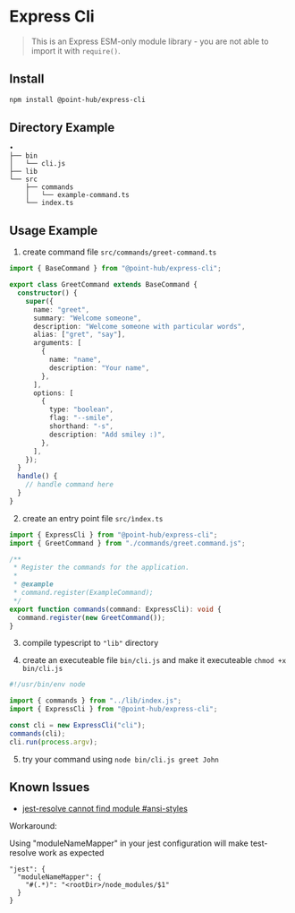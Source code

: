 # Express Cli

> This is an Express ESM-only module library - you are not able to import it with `require()`.

## Install

```bash
npm install @point-hub/express-cli
```

## Directory Example

```
•
├── bin
│   └── cli.js
├── lib
└── src
    ├── commands
    │   └── example-command.ts
    └── index.ts
```

## Usage Example

1. create command file `src/commands/greet-command.ts`

```ts
import { BaseCommand } from "@point-hub/express-cli";

export class GreetCommand extends BaseCommand {
  constructor() {
    super({
      name: "greet",
      summary: "Welcome someone",
      description: "Welcome someone with particular words",
      alias: ["gret", "say"],
      arguments: [
        {
          name: "name",
          description: "Your name",
        },
      ],
      options: [
        {
          type: "boolean",
          flag: "--smile",
          shorthand: "-s",
          description: "Add smiley :)",
        },
      ],
    });
  }
  handle() {
    // handle command here
  }
}

```

2. create an entry point file `src/ìndex.ts`

```ts
import { ExpressCli } from "@point-hub/express-cli";
import { GreetCommand } from "./commands/greet.command.js";

/**
 * Register the commands for the application.
 *
 * @example
 * command.register(ExampleCommand);
 */
export function commands(command: ExpressCli): void {
  command.register(new GreetCommand());
}
```

3. compile typescript to `"lib"` directory

4. create an executeable file `bin/cli.js` and make it executeable `chmod +x bin/cli.js`

```js
#!/usr/bin/env node

import { commands } from "../lib/index.js";
import { ExpressCli } from "@point-hub/express-cli";

const cli = new ExpressCli("cli");
commands(cli);
cli.run(process.argv);
```

5. try your command using `node bin/cli.js greet John`

## Known Issues

-  [jest-resolve cannot find module #ansi-styles](https://github.com/chalk/chalk/issues/532)

Workaround:

Using "moduleNameMapper" in your jest configuration will make test-resolve work as expected
```
"jest": {
  "moduleNameMapper": {
    "#(.*)": "<rootDir>/node_modules/$1"
  }
}
```